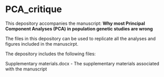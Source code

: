 # PCA_critique
This depository accompanies the manuscript:
**Why most Principal Component Analyses (PCA) in population genetic studies are wrong**

The files in this depository can be used to replicate all the analyses and figures included in the manuscirpt.

The depository includes the following files:

Supplementary materials.docx - The supplementary materials associated with the manuscript


